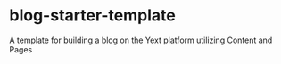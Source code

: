 # blog-starter-template
A template for building a blog on the Yext platform utilizing Content and Pages
